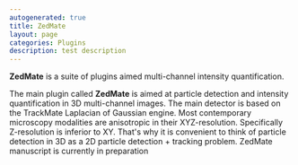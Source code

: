 ```yaml
---
autogenerated: true
title: ZedMate
layout: page
categories: Plugins
description: test description
---
```


**ZedMate** is a suite of plugins aimed multi-channel intensity quantification.

The main plugin called **ZedMate** is aimed at particle detection and intensity quantification in 3D multi-channel images. The main detector is based on the TrackMate Laplacian of Gaussian engine. Most contemporary microscopy modalities are anisotropic in their XYZ-resolution. Specifically Z-resolution is inferior to XY. That's why it is convenient to think of particle detection in 3D as a 2D particle detection + tracking problem. ZedMate manuscript is currently in preparation
